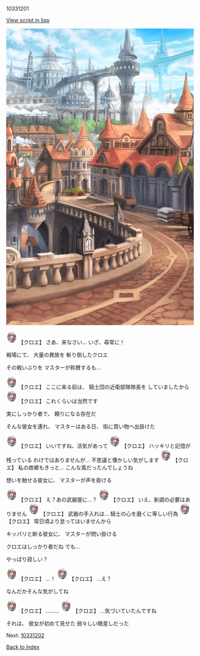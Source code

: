 10331201

[View script in lisp](../scripts/10331201.txt)

![town.png](../images/backgrounds/town.png)

<img src="../images/units/103311.png" alt="103311.png" height="34"/>
【クロエ】
さあ、来なさい…
いざ、尋常に！

戦場にて、
大量の異族を
斬り倒したクロエ

その戦いぶりを
マスターが称賛するも…

<img src="../images/units/103311.png" alt="103311.png" height="34"/>
【クロエ】
ここに来る前は、
騎士団の近衛部隊隊長を
していましたから

<img src="../images/units/103311.png" alt="103311.png" height="34"/>
【クロエ】
これくらいは当然です

実にしっかり者で、
頼りになる存在だ

そんな彼女を連れ、
マスターはある日、
街に買い物へ出掛けた

<img src="../images/units/103311.png" alt="103311.png" height="34"/>
【クロエ】
いいですね、活気があって

<img src="../images/units/103311.png" alt="103311.png" height="34"/>
【クロエ】
ハッキリと記憶が残っている
わけではありませんが…
不思議と懐かしい気がします

<img src="../images/units/103311.png" alt="103311.png" height="34"/>
【クロエ】
私の故郷もきっと…
こんな風だったんでしょうね

想いを馳せる彼女に、
マスターが声を掛ける

<img src="../images/units/103311.png" alt="103311.png" height="34"/>
【クロエ】
え？あの武器屋に…？

<img src="../images/units/103311.png" alt="103311.png" height="34"/>
【クロエ】
いえ、新調の必要はありません

<img src="../images/units/103311.png" alt="103311.png" height="34"/>
【クロエ】
武器の手入れは…
騎士の心を磨くに等しい行為

<img src="../images/units/103311.png" alt="103311.png" height="34"/>
【クロエ】
常日頃より怠ってはいませんから

キッパリと断る彼女に、
マスターが問い掛ける

クロエはしっかり者だね
でも…

やっぱり寂しい？

<img src="../images/units/103311.png" alt="103311.png" height="34"/>
【クロエ】
…！

<img src="../images/units/103311.png" alt="103311.png" height="34"/>
【クロエ】
…え？

なんだかそんな気がしてね

<img src="../images/units/103311.png" alt="103311.png" height="34"/>
【クロエ】
………

<img src="../images/units/103311.png" alt="103311.png" height="34"/>
【クロエ】
…気づいていたんですね

それは、
彼女が初めて見せた
弱々しい眼差しだった

Next: [10331202](10331202.md)

[Back to index](index.md)
